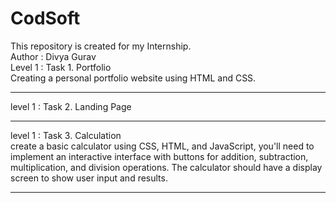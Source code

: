 # CodSoft
This repository is created for my Internship. <br>
Author : Divya Gurav <br>
Level 1 : Task 1. Portfolio <br>
Creating a personal portfolio website using HTML and CSS. <hr>
level 1 : Task 2. Landing Page <hr>
level 1 : Task 3. Calculation <br>
create a basic calculator using CSS, HTML, and JavaScript, you'll need to implement an interactive interface with buttons for addition, subtraction, multiplication, and division operations. The calculator should have a display screen to show user input and results. <hr>


